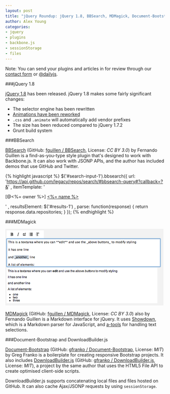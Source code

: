 ```yaml
---
layout: post
title: "jQuery Roundup: jQuery 1.8, BBSearch, MDMagick, Document-Bootstrap, DownloadBuilder.js"
author: Alex Young
categories: 
- jquery
- plugins
- backbone.js
- sessionStorage
- files
---
```


<div class="intro">
Note: You can send your plugins and articles in for review through our <a href="/contact.html">contact form</a> or <a href="http://twitter.com/dailyjs">@dailyjs</a>.
</div>

###jQuery 1.8

[jQuery 1.8](http://blog.jquery.com/2012/08/09/jquery-1-8-released/) has been released.  jQuery 1.8 makes some fairly significant changes:

* The selector engine has been rewritten
* [Animations have been reworked](https://gist.github.com/54829d408993526fe475)
* `.css` and `.animate` will automatically add vendor prefixes
* The size has been reduced compared to jQuery 1.7.2
* Grunt build system

###BBSearch

[BBSearch](http://fguillen.github.com/BBSearch/) (GitHub: [fguillen / BBSearch](https://github.com/fguillen/BBSearch), License: _CC BY 3.0_) by Fernando Guillen is a find-as-you-type style plugin that's designed to work with Backbone.js.  It can also work with JSONP APIs, and the author has included demos that use GitHub and Twitter.

{% highlight javascript %}
$('#search-input-1').bbsearch({
  url: 'https://api.github.com/legacy/repos/search/#bbsearch-query#?callback=?&'
, itemTemplate: '<p>[@<%= owner %>] <a href="<%= url %>"><%= name %></a></p>'
, resultsElement: $('#results-1')
, parse: function(response) { return response.data.repositories; }
});
{% endhighlight %}

###MDMagick

![MDMagick](/images/posts/mdmagick.png)

[MDMagick](http://fguillen.github.com/MDMagick/) (GitHub: [fguillen / MDMagick](https://github.com/fguillen/MDMagick), License: _CC BY 3.0_) also by Fernando Guillen is a Markdown interface for jQuery.  It uses [Showdown](https://github.com/coreyti/showdown/), which is a Markdown parser for JavaScript, and [a-tools](http://archive.plugins.jquery.com/project/a-tools) for handling text selections.

###Document-Bootstrap and DownloadBuilder.js

[Document-Bootstrap](http://gregfranko.com/Document-Bootstrap/) (GitHub: [gfranko / Document-Bootstrap](https://github.com/gfranko/Document-Bootstrap), License: _MIT_) by Greg Franko is a boilerplate for creating responsive Bootstrap projects.  It also includes [DownloadBuilder.js](http://gregfranko.com/DownloadBuilder.js/) (GitHub: [gfranko / DownloadBuilder.js](https://github.com/gfranko/DownloadBuilder.js), License: _MIT_), a project by the same author that uses the HTML5 File API to create optimised client-side scripts.

DownloadBuilder.js supports concatenating local files and files hosted on GitHub.  It can also cache Ajax/JSONP requests by using `sessionStorage`.

